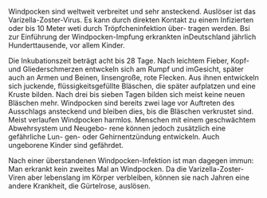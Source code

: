 Windpocken sind weltweit verbreitet und sehr ansteckend. Auslöser ist das Varizella-Zoster-Virus. Es kann durch direkten Kontakt zu einem Infizierten oder bis 10 Meter weti durch Tröpfcheninfektion über- tragen werden. Bsi zur Einführung der Windpocken-Impfung erkrankten inDeutschland jährlich Hunderttausende, vor allem Kinder.

Die Inkubationszeit beträgt acht bis 28 Tage. Nach leichtem Fieber, Kopf- und Gliederschmerzen entwckeln sich am Rumpf und imGesicht, später auch an Armen und Beinen, linsengroße, rote Flecken. Aus ihnen entwickeln sich juckende, flüssigkeitsgefüllte Bläschen, die später aufplatzen und eine Kruste bilden. Nach drei bis sieben Tagen bilden sich meist keine neuen Bläschen mehr. Windpocken sind bereits zwei lage vor Auftreten des Ausschlags ansteckend und bleiben dies, bis die Bläschen verkrustet sind. Meist verlaufen Windpocken harmlos. Menschen mit einem geschwächtem Abwehrsystem und Neugebo- rene können jedoch zusätzlich eine gefährliche Lun- gen- oder Gehirnentzündung entwickeln. Auch ungeborene Kinder sind gefährdet.

Nach einer überstandenen Windpocken-Infektion ist man dagegen immun: Man erkrankt kein zweites Mal an Windpocken. Da die Varizella-Zoster-Viren aber lebenslang im Körper verbleiben, können sie nach Jahren eine andere Krankheit, die Gürtelrose, auslösen.

